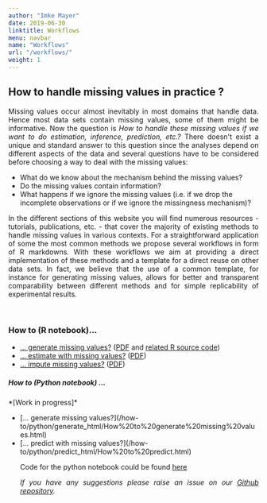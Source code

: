 ```yaml
---
author: "Imke Mayer"
date: 2019-06-30
linktitle: Workflows
menu: navbar
name: "Workflows"
url: "/workflows/"
weight: 1
---
```


<h2>How to handle missing values in practice ? </h2>

<p align="justify">Missing values occur almost inevitably in most domains that handle data. Hence most data sets contain missing values, some of them might be informative. Now the question is <i>How to handle these missing values if we want to do estimation, inference, prediction, etc.?</i> There doesn't exist a unique and standard answer to this question since the analyses depend on different aspects of the data and several questions have to be considered before choosing a way to deal with the missing values:</p>

<ul>
  <li>What do we know about the mechanism behind the missing values?</li>
  <li>Do the missing values contain information?</li>
  <li>What happens if we ignore the missing values (i.e. if we drop the incomplete observations or if we ignore the missingness mechanism)?</li>
</ul>

<p align="justify">In the different sections of this website you will find numerous resources - tutorials, publications, etc. - that cover the majority of existing methods to handle missing values in various contexts. For a straightforward application of some the most common methods we propose several workflows in form of R markdowns. With these workflows we aim at providing a direct implementation of these methods and a template for a direct reuse on other data sets. In fact, we believe that the use of a common template, for instance for generating missing values, allows for better and transparent comparability between different methods and for simple replicability of experimental results.</p>


<br>
<h3>How to (R notebook)...</h3>
<ul class="list-group" id="workflows-list">
<li class="list-group-item"> <a href="/how-to/generate/missSimul.html" target="_blank">... generate missing values?</a> (<a href="/how-to/generate/missSimul.pdf" target="_blank">PDF</a> and <a href="/how-to/generate/amputation.R" target="_blank">related R source code</a>)</li>
<li class="list-group-item"> <a href="/how-to/estimate/missEstim.html" target="_blank">... estimate with missing values?</a> (<a href="/how-to/estimate/missEstim.pdf" target="_blank">PDF</a>)</li>
<li class="list-group-item"> <a href="/how-to/impute/missImp.html" target="_blank">... impute missing values?</a> (<a href="/how-to/impute/missImp.pdf" target="_blank">PDF</a>)</li>
</ul>



<h5> How to (Python notebook) ...  </h5>
*[Work in progress]* 
<p align="justify"> 
<ul class="list-group" id="workflows-list_py">
<li class="list-group-item"> [... generate missing values?](/how-to/python/generate_html/How%20to%20generate%20missing%20values.html) </li>
<li class="list-group-item">  [... predict with missing values?](/how-to/python/predict_html/How%20to%20predict.html)</li>

</p>

Code for the python notebook could be found [here](https://github.com/R-miss-tastic/website/tree/master/static/how-to/python)
<p align="justify"><i>If you have any suggestions please raise an issue on our <a href="https://github.com/R-miss-tastic/website" target="_blank">Github repository</a>.</i></p>



<style>
.collapse-row.collapsed + tr {
     display: none;
}


tr.border_bottom {
  border-bottom:2pt solid black;
}


table {
  font-size: small;
}

</style>


